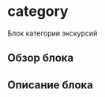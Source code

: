 category
================================================================================

Блок категории экскурсий

Обзор блока
--------------------------------------------------------------------------------

<!--
### Модификаторы блока

| Модификатор | Допустимые значения | Способы использования | Описание |
| ----------- | ------------------- | -------------------- | -------- |
| <a href="#mod-name">mod-name</a> | <code>'mod-val-1'</code>, <code>'mod-val-2'</code>, <code>'mod-val-3'</code> | <code>BEMJSON</code> | Краткое описание модификатора блока |

### Специализированные поля блока

| Поле | Тип | Описание |
| ---- | --- | -------- |
| <a href="#name">name</a> | <code>String</code> | Краткое описание специализированного поля блока |

### Элементы блока

| Элемент | Способы использования | Описание |
| --------| --------------------- | -------- |
| <a href=#elem>elem</a> | <code>BEMJSON</code> | Краткое описание элемента `elem` |

### Модификаторы элемента

| Элемент | Модификатор | Допустимые значения | Способы использования | Описание |
| ------- | ----------- | ------------------- | --------------------- | -------- |
| elem | <a href="#elem-mod-name">elem-mod-name</a> | <code>'elem-mod-val-1'</code>, <code>'elem-mod-val-2'</code>, <code>'elem-mod-val-3'</code> | <code>BEMJSON</code> | Краткое описание модификатора блока |

### Специализированные поля элементов блока

| Элемент | Поле | Тип | Описание |
| ------- | ---- | --- | -------- |
| type | <a href="#elem-type">type</a> | <code>String</code> | Краткое описание специализированного поля элемента. |
-->

Описание блока
--------------------------------------------------------------------------------

<!--
### Модификаторы блока

<a name="#mod-name"></a>
#### Модификатор `mod-name`

##### Модификатор `mod-name` в значении `mod-val-1`
##### Модификатор `mod-name` в значении `mod-val-2`
##### Модификатор `mod-name` в значении `mod-val-3`

### Специализированные поля блока

<a name="#name"></a>
#### Поле `name`

### Элементы блока

<a name=#elem></a>
#### Элемент `elem`

<a name="#elem-mod-name"></a>
##### Модификатор `elem-mod-name` элемента `elem`

###### Модификатор `elem-mod-name` элемента `elem` в значении `elem-mod-val-1`
###### Модификатор `elem-mod-name` элемента `elem` в значении `elem-mod-val-2`
###### Модификатор `elem-mod-name` элемента `elem` в значении `elem-mod-val-3`

##### Специализированные поля элемента

<a name="#elem-type"></a>
###### Поле `type` элемента `elem`
-->